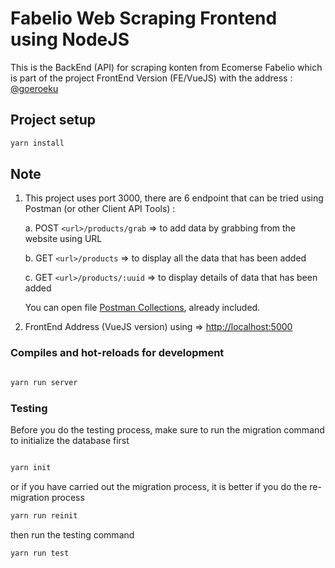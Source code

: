 # Fabelio Web Scraping Frontend using NodeJS

This is the BackEnd (API) for scraping konten from Ecomerse Fabelio which is part of the project FrontEnd Version (FE/VueJS) with the address : [@goeroeku](https://github.com/goeroeku/fabelio-web-scraping-vuejs)

## Project setup

```sh
yarn install

```

## Note

1. This project uses port 3000, there are 6 endpoint that can be tried using Postman (or other Client API Tools) :

   a. POST `<url>/products/grab` => to add data by grabbing from the website using URL

   b. GET `<url>/products` => to display all the data that has been added

   c. GET `<url>/products/:uuid` => to display details of data that has been added

   You can open file [Postman Collections](Fabelio_Scraping_Web.postman_collection.json), already included.

2. FrontEnd Address (VueJS version) using => [http://localhost:5000](URL)

### Compiles and hot-reloads for development

```sh

yarn run server

```

### Testing

Before you do the testing process, make sure to run the migration command to initialize the database first

```sh

yarn init

```

or if you have carried out the migration process, it is better if you do the re-migration process

```sh
yarn run reinit
```

then run the testing command

```sh
yarn run test
```
